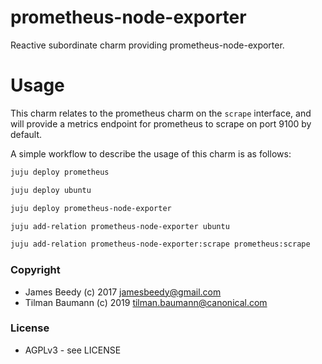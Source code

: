 # prometheus-node-exporter
Reactive subordinate charm providing prometheus-node-exporter.


# Usage
This charm relates to the prometheus charm on the `scrape` interface, and will provide a metrics endpoint for prometheus to scrape on port 9100 by default.

A simple workflow to describe the usage of this charm is as follows:
```bash
juju deploy prometheus

juju deploy ubuntu

juju deploy prometheus-node-exporter

juju add-relation prometheus-node-exporter ubuntu

juju add-relation prometheus-node-exporter:scrape prometheus:scrape
```

### Copyright
* James Beedy (c) 2017 <jamesbeedy@gmail.com> 
* Tilman Baumann (c) 2019 <tilman.baumann@canonical.com>
 
### License
* AGPLv3 - see LICENSE
